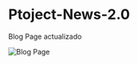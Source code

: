 # Ptoject-News-2.0

Blog Page actualizado

![Blog Page](https://user-images.githubusercontent.com/69061023/162648614-4cbd54e9-6d73-44be-9081-6629f6392e3b.png)
